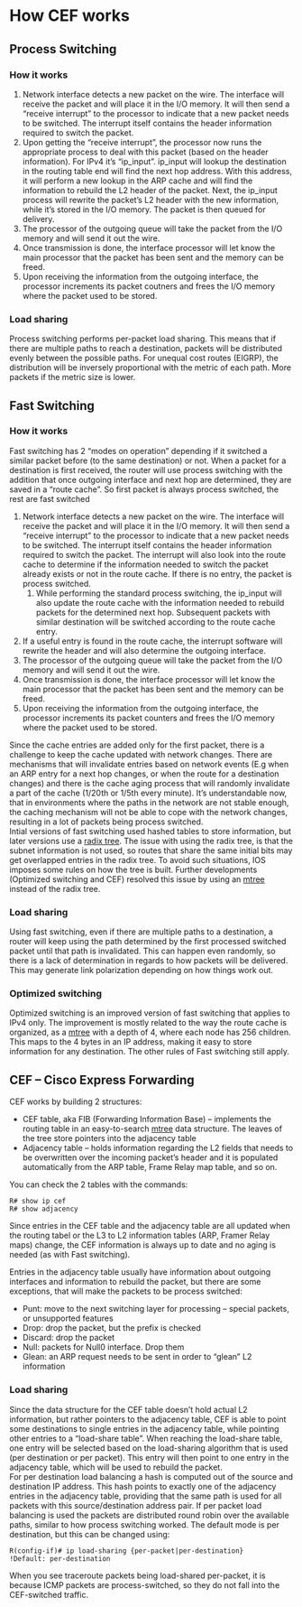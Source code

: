 # How CEF works

## Process Switching

### How it works

1. Network interface detects a new packet on the wire. The interface will receive the packet and will place it in the I/O memory. It will then send a “receive interrupt” to the processor to indicate that a new packet needs to be switched. The interrupt itself contains the header information required to switch the packet.
2. Upon getting the “receive interrupt”, the processor now runs the appropriate process to deal with this packet (based on the header information). For IPv4 it’s “ip\_input”. ip\_input will lookup the destination in the routing table end will find the next hop address. With this address, it will perform a new lookup in the ARP cache and will find the information to rebuild the L2 header of the packet. Next, the ip\_input process will rewrite the packet’s L2 header with the new information, while it’s stored in the I/O memory. The packet is then queued for delivery.
3. The processor of the outgoing queue will take the packet from the I/O memory and will send it out the wire.
4. Once transmission is done, the interface processor will let know the main processor that the packet has been sent and the memory can be freed.
5. Upon receiving the information from the outgoing interface, the processor increments its packet coutners and frees the I/O memory where the packet used to be stored.

### Load sharing

Process switching performs per-packet load sharing. This means that if there are multiple paths to reach a destination, packets will be distributed evenly between the possible paths. For unequal cost routes (EIGRP), the distribution will be inversely proportional with the metric of each path. More packets if the metric size is lower.

## Fast Switching

### How it works

Fast switching has 2 “modes on operation” depending if it switched a similar packet before (to the same destination) or not. When a packet for a destination is first received, the router will use process switching with the addition that once outgoing interface and next hop are determined, they are saved in a “route cache”. So first packet is always process switched, the rest are fast switched

1. Network interface detects a new packet on the wire. The interface will receive the packet and will place it in the I/O memory. It will then send a “receive interrupt” to the processor to indicate that a new packet needs to be switched. The interrupt itself contains the header information required to switch the packet. The interrupt will also look into the route cache to determine if the information needed to switch the packet already exists or not in the route cache. If there is no entry, the packet is process switched.
   1. While performing the standard process switching, the ip\_input will also update the route cache with the information needed to rebuild packets for the determined next hop. Subsequent packets with similar destination will be switched according to the route cache entry.
2. If a useful entry is found in the route cache, the interrupt software will rewrite the header and will also determine the outgoing interface.
3. The processor of the outgoing queue will take the packet from the I/O memory and will send it out the wire.
4. Once transmission is done, the interface processor will let know the main processor that the packet has been sent and the memory can be freed.
5. Upon receiving the information from the outgoing interface, the processor increments its packet counters and frees the I/O memory where the packet used to be stored.

Since the cache entries are added only for the first packet, there is a challenge to keep the cache updated with network changes. There are mechanisms that will invalidate entries based on network events (E.g when an ARP entry for a next hop changes, or when the route for a destination changes) and there is the cache aging process that will randomly invalidate a part of the cache (1/20th or 1/5th every minute). It’s understandable now, that in environments where the paths in the network are not stable enough, the caching mechanism will not be able to cope with the network changes, resulting in a lot of packets being process switched.\
Intial versions of fast switching used hashed tables to store information, but later versions use a [radix tree](https://en.wikipedia.org/wiki/Radix\_tree). The issue with using the radix tree, is that the subnet information is not used, so routes that share the same initial bits may get overlapped entries in the radix tree. To avoid such situations, IOS imposes some rules on how the tree is built. Further developments (Optimized switching and CEF) resolved this issue by using an [mtree](https://en.wikipedia.org/wiki/M-tree) instead of the radix tree.

### Load sharing

Using fast switching, even if there are multiple paths to a destination, a router will keep using the path determined by the first processed switched packet until that path is invalidated. This can happen even randomly, so there is a lack of determination in regards to how packets will be delivered. This may generate link polarization depending on how things work out.

### **Optimized switching**

Optimized switching is an improved version of fast switching that applies to IPv4 only. The improvement is mostly related to the way the route cache is organized, as a [mtree](https://en.wikipedia.org/wiki/M-tree) with a depth of 4, where each node has 256 children. This maps to the 4 bytes in an IP address, making it easy to store information for any destination. The other rules of Fast switching still apply.

## CEF – Cisco Express Forwarding

CEF works by building 2 structures:

* CEF table, aka FIB (Forwarding Information Base) – implements the routing table in an easy-to-search [mtree](https://en.wikipedia.org/wiki/M-tree) data structure. The leaves of the tree store pointers into the adjacency table
* Adjacency table – holds information regarding the L2 fields that needs to be overwritten over the incoming packet’s header and it is populated automatically from the ARP table, Frame Relay map table, and so on.

You can check the 2 tables with the commands:

```
R# show ip cef
R# show adjacency
```

Since entries in the CEF table and the adjacency table are all updated when the routing tabel or the L3 to L2 information tables (ARP, Framer Relay maps) change, the CEF information is always up to date and no aging is needed (as with Fast switching).

Entries in the adjacency table usually have information about outgoing interfaces and information to rebuild the packet, but there are some exceptions, that will make the packets to be process switched:

* Punt: move to the next switching layer for processing – special packets, or unsupported features
* Drop: drop the packet, but the prefix is checked
* Discard: drop the packet
* Null: packets for Null0 interface. Drop them
* Glean: an ARP request needs to be sent in order to “glean” L2 information

### Load sharing

Since the data structure for the CEF table doesn’t hold actual L2 information, but rather pointers to the adjacency table, CEF is able to point some destinations to single entries in the adjacency table, while pointing other entries to a “load-share table”. When reaching the load-share table, one entry will be selected based on the load-sharing algorithm that is used (per destination or per packet). This entry will then point to one entry in the adjacency table, which will be used to rebuild the packet.\
For per destination load balancing a hash is computed out of the source and destination IP address. This hash points to exactly one of the adjacency entries in the adjacency table, providing that the same path is used for all packets with this source/destination address pair. If per packet load balancing is used the packets are distributed round robin over the available paths, similar to how process switching worked. The default mode is per destination, but this can be changed using:

```
R(config-if)# ip load-sharing {per-packet|per-destination}
!Default: per-destination 
```

When you see traceroute packets being load-shared per-packet, it is because ICMP packets are process-switched, so they do not fall into the CEF-switched traffic.
